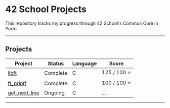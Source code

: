 # 42 School Projects

This repository tracks my progress through 42 School's Common Core in Porto.

---
## Projects

| Project | Status   | Language | Score       |
| ------- | -------- | -------- | ----------- |
| [libft](https://github.com/therappha/42libft) | Complete | C        | 125 / 100 ⭐ |
| [ft_printf](https://github.com/therappha/42_ft_printf)| Complete | C        | 100 / 100 ⭐ |
| [get_next_line](https://github.com/therappha/42_get_next_line)| Ongoing | C        |  ... |


---
